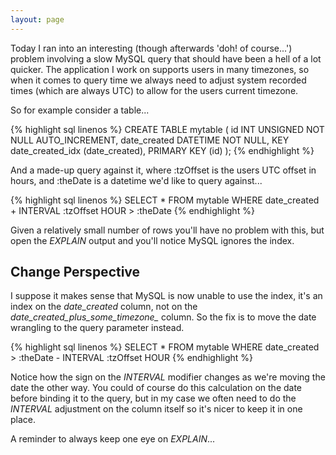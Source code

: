 ```yaml
---
layout: page
---
```


Today I ran into an interesting (though afterwards 'doh! of course...') problem
involving a slow MySQL query that should have been a hell of a lot quicker. The
application I work on supports users in many timezones, so when it comes to
query time we always need to adjust system recorded times (which are always
UTC) to allow for the users current timezone.

So for example consider a table...

{% highlight sql linenos %}
CREATE TABLE mytable (
    id INT UNSIGNED NOT NULL AUTO_INCREMENT,
    date_created DATETIME NOT NULL,
    KEY date_created_idx (date_created),
    PRIMARY KEY (id)
);
{% endhighlight %}

And a made-up query against it, where :tzOffset is the users UTC offset in
hours, and :theDate is a datetime we'd like to query against...

{% highlight sql linenos %}
SELECT *
FROM mytable
WHERE date_created + INTERVAL :tzOffset HOUR > :theDate
{% endhighlight %}

Given a relatively small number of rows you'll have no problem with this, but
open the *EXPLAIN* output and you'll notice MySQL ignores the index.

## Change Perspective

I suppose it makes sense that MySQL is now unable to use the index, it's an
index on the *date_created* column, not on the
*date_created_plus_some_timezone_* column. So the fix is to move the date
wrangling to the query parameter instead.

{% highlight sql linenos %}
SELECT *
FROM mytable
WHERE date_created > :theDate - INTERVAL :tzOffset HOUR
{% endhighlight %}

Notice how the sign on the _INTERVAL_ modifier changes as we're moving the date
the other way. You could of course do this calculation on the date before
binding it to the query, but in my case we often need to do the _INTERVAL_
adjustment on the column itself so it's nicer to keep it in one place.

A reminder to always keep one eye on *EXPLAIN*...

